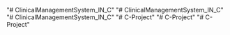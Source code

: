 "# ClinicalManagementSystem_IN_C" 
"# ClinicalManagementSystem_IN_C" 
"# ClinicalManagementSystem_IN_C" 
"# C-Project" 
"# C-Project" 
"# C-Project" 
